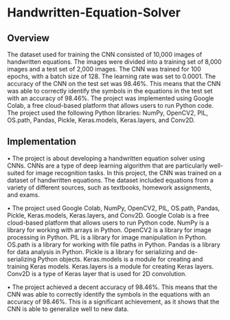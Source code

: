 # Handwritten-Equation-Solver

<h2>Overview</h2>
The dataset used for training the CNN consisted of 10,000 images of handwritten equations. The images were divided into a training set of 8,000 images and a test set of 2,000 images.
The CNN was trained for 100 epochs, with a batch size of 128. The learning rate was set to 0.0001.
The accuracy of the CNN on the test set was 98.46%. This means that the CNN was able to correctly identify the symbols in the equations in the test set with an accuracy of 98.46%.
The project was implemented using Google Colab, a free cloud-based platform that allows users to run Python code.
The project used the following Python libraries: NumPy, OpenCV2, PIL, OS.path, Pandas, Pickle, Keras.models, Keras.layers, and Conv2D.

<h2>Implementation</h2>
• The project is about developing a handwritten equation solver using CNNs. CNNs are a type of deep learning algorithm that are particularly well-suited for image recognition tasks. In this project, the CNN was trained on a dataset of handwritten equations. The dataset included equations from a variety of different sources, such as textbooks, homework assignments, and exams.


• The project used Google Colab, NumPy, OpenCV2, PIL, OS.path, Pandas, Pickle, Keras.models, Keras.layers, and Conv2D. Google Colab is a free cloud-based platform that allows users to run Python code. NumPy is a library for working with arrays in Python. OpenCV2 is a library for image processing in Python. PIL is a library for image manipulation in Python. OS.path is a library for working with file paths in Python. Pandas is a library for data analysis in Python. Pickle is a library for serializing and de-serializing Python objects. Keras.models is a module for creating and training Keras models. Keras.layers is a module for creating Keras layers. Conv2D is a type of Keras layer that is used for 2D convolution.

• The project achieved a decent accuracy of 98.46%. This means that the CNN was able to correctly identify the symbols in the equations with an accuracy of 98.46%. This is a significant achievement, as it shows that the CNN is able to generalize well to new data.
